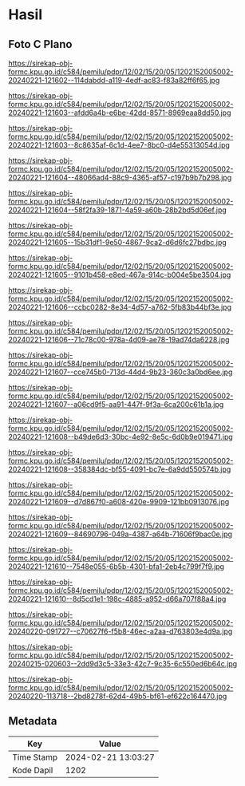 # Hasil

## Foto C Plano

https://sirekap-obj-formc.kpu.go.id/c584/pemilu/pdpr/12/02/15/20/05/1202152005002-20240221-121602--114dabdd-a119-4edf-ac83-f83a82ff6f65.jpg

https://sirekap-obj-formc.kpu.go.id/c584/pemilu/pdpr/12/02/15/20/05/1202152005002-20240221-121603--afdd6a4b-e6be-42dd-8571-8969eaa8dd50.jpg

https://sirekap-obj-formc.kpu.go.id/c584/pemilu/pdpr/12/02/15/20/05/1202152005002-20240221-121603--8c8635af-6c1d-4ee7-8bc0-d4e55313054d.jpg

https://sirekap-obj-formc.kpu.go.id/c584/pemilu/pdpr/12/02/15/20/05/1202152005002-20240221-121604--48066ad4-88c9-4365-af57-c197b9b7b298.jpg

https://sirekap-obj-formc.kpu.go.id/c584/pemilu/pdpr/12/02/15/20/05/1202152005002-20240221-121604--58f2fa39-1871-4a59-a60b-28b2bd5d06ef.jpg

https://sirekap-obj-formc.kpu.go.id/c584/pemilu/pdpr/12/02/15/20/05/1202152005002-20240221-121605--15b31df1-9e50-4867-9ca2-d6d6fc27bdbc.jpg

https://sirekap-obj-formc.kpu.go.id/c584/pemilu/pdpr/12/02/15/20/05/1202152005002-20240221-121605--9101b458-e8ed-467a-914c-b004e5be3504.jpg

https://sirekap-obj-formc.kpu.go.id/c584/pemilu/pdpr/12/02/15/20/05/1202152005002-20240221-121606--ccbc0282-8e34-4d57-a762-5fb83b44bf3e.jpg

https://sirekap-obj-formc.kpu.go.id/c584/pemilu/pdpr/12/02/15/20/05/1202152005002-20240221-121606--71c78c00-978a-4d09-ae78-19ad74da6228.jpg

https://sirekap-obj-formc.kpu.go.id/c584/pemilu/pdpr/12/02/15/20/05/1202152005002-20240221-121607--cce745b0-713d-44d4-9b23-360c3a0bd6ee.jpg

https://sirekap-obj-formc.kpu.go.id/c584/pemilu/pdpr/12/02/15/20/05/1202152005002-20240221-121607--a06cd9f5-aa91-447f-9f3a-6ca200c61b1a.jpg

https://sirekap-obj-formc.kpu.go.id/c584/pemilu/pdpr/12/02/15/20/05/1202152005002-20240221-121608--b49de6d3-30bc-4e92-8e5c-6d0b9e019471.jpg

https://sirekap-obj-formc.kpu.go.id/c584/pemilu/pdpr/12/02/15/20/05/1202152005002-20240221-121608--358384dc-bf55-4091-bc7e-6a9dd550574b.jpg

https://sirekap-obj-formc.kpu.go.id/c584/pemilu/pdpr/12/02/15/20/05/1202152005002-20240221-121609--d7d867f0-a608-420e-9909-121bb0913076.jpg

https://sirekap-obj-formc.kpu.go.id/c584/pemilu/pdpr/12/02/15/20/05/1202152005002-20240221-121609--84690796-049a-4387-a64b-71606f9bac0e.jpg

https://sirekap-obj-formc.kpu.go.id/c584/pemilu/pdpr/12/02/15/20/05/1202152005002-20240221-121610--7548e055-6b5b-4301-bfa1-2eb4c799f7f9.jpg

https://sirekap-obj-formc.kpu.go.id/c584/pemilu/pdpr/12/02/15/20/05/1202152005002-20240221-121610--8d5cd1e1-198c-4885-a952-d66a707f88a4.jpg

https://sirekap-obj-formc.kpu.go.id/c584/pemilu/pdpr/12/02/15/20/05/1202152005002-20240220-091727--c70627f6-f5b8-46ec-a2aa-d763803e4d9a.jpg

https://sirekap-obj-formc.kpu.go.id/c584/pemilu/pdpr/12/02/15/20/05/1202152005002-20240215-020603--2dd9d3c5-33e3-42c7-9c35-6c550ed6b64c.jpg

https://sirekap-obj-formc.kpu.go.id/c584/pemilu/pdpr/12/02/15/20/05/1202152005002-20240220-113718--2bd8278f-62d4-49b5-bf61-ef622c164470.jpg


## Metadata

| Key        | Value               |
| ---------- | ------------------- |
| Time Stamp | 2024-02-21 13:03:27 |
| Kode Dapil | 1202                |



